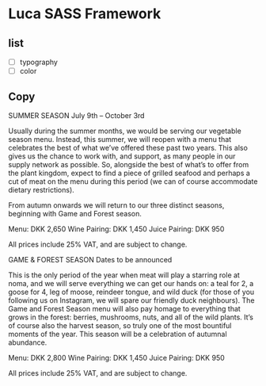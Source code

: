 # Luca SASS Framework 

## list 

- [ ] typography
- [ ] color 

## Copy 

SUMMER SEASON
July 9th – October 3rd

Usually during the summer months, we would be serving our vegetable season menu. Instead, this summer, we will reopen with a menu that celebrates the best of what we’ve offered these past two years. This also gives us the chance to work with, and support, as many people in our supply network as possible. So, alongside the best of what’s to offer from the plant kingdom, expect to find a piece of grilled seafood and perhaps a cut of meat on the menu during this period (we can of course accommodate dietary restrictions).

From autumn onwards we will return to our three distinct seasons, beginning with Game and Forest season.

 

Menu: DKK 2,650
Wine Pairing: DKK 1,450
Juice Pairing: DKK 950

All prices include 25% VAT, and are subject to change. 

 

GAME & FOREST SEASON
Dates to be announced

This is the only period of the year when meat will play a starring role at noma, and we will serve everything we can get our hands on: a teal for 2, a goose for 4, leg of moose, reindeer tongue, and wild duck (for those of you following us on Instagram, we will spare our friendly duck neighbours). The Game and Forest Season menu will also pay homage to everything that grows in the forest: berries, mushrooms, nuts, and all of the wild plants. It’s of course also the harvest season, so truly one of the most bountiful moments of the year. This season will be a celebration of autumnal abundance.

 

Menu: DKK 2,800
Wine Pairing: DKK 1,450
Juice Pairing: DKK 950

All prices include 25% VAT, and are subject to change. 